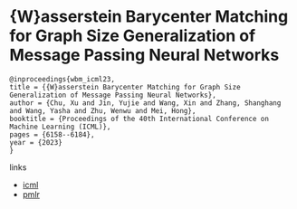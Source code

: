 # {W}asserstein Barycenter Matching for Graph Size Generalization of Message Passing Neural Networks

```
@inproceedings{wbm_icml23,
title = {{W}asserstein Barycenter Matching for Graph Size Generalization of Message Passing Neural Networks},
author = {Chu, Xu and Jin, Yujie and Wang, Xin and Zhang, Shanghang and Wang, Yasha and Zhu, Wenwu and Mei, Hong},
booktitle = {Proceedings of the 40th International Conference on Machine Learning (ICML)},
pages = {6158--6184},
year = {2023}
}
```

links
- [icml](https://icml.cc/Conferences/2023/Schedule?showEvent=24949)
- [pmlr](https://proceedings.mlr.press/v202/chu23a.html)
